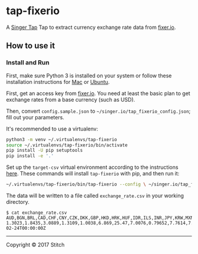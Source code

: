# tap-fixerio

A [Singer Tap] Tap to extract currency exchange rate data from [fixer.io].

## How to use it

### Install and Run

First, make sure Python 3 is installed on your system or follow these
installation instructions for [Mac] or [Ubuntu].

First, get an access key from [fixer.io](http://fixer.io). You need at
least the basic plan to get exchange rates from a base currency (such as
USD).

Then, convert `config.sample.json` to
`~/singer.io/tap_fixerio_config.json`; fill out your parameters.

It's recommended to use a virtualenv:

```bash
python3 -m venv ~/.virtualenvs/tap-fixerio
source ~/.virtualenvs/tap-fixerio/bin/activate
pip install -U pip setuptools
pip install -e '.'
```

Set up the `target-csv` virtual environment according to the instructions
[here](https://github.com/singer-io/target-csv/blob/master/README.md).
These commands will install `tap-fixerio`  with pip, and then run it:

```bash
~/.virtualenvs/tap-fixerio/bin/tap-fixerio --config \ ~/singer.io/tap_fixerio_config.json
```

The data will be written to a file called `exchange_rate.csv` in your
working directory.

```
$ cat exchange_rate.csv
AUD,BGN,BRL,CAD,CHF,CNY,CZK,DKK,GBP,HKD,HRK,HUF,IDR,ILS,INR,JPY,KRW,MXN,MYR,NOK,NZD,PHP,PLN,RON,RUB,SEK,SGD,THB,TRY,ZAR,EUR,USD,date
1.3023,1.8435,3.0889,1.3109,1.0038,6.869,25.47,7.0076,0.79652,7.7614,7.0011,290.88,13317.0,3.6988,66.608,112.21,1129.4,19.694,4.4405,8.3292,1.3867,50.198,4.0632,4.2577,58.105,8.9724,1.4037,34.882,3.581,12.915,0.9426,1.0,2017-02-24T00:00:00Z
```

---

Copyright &copy; 2017 Stitch

[Singer Tap]: https://singer.io
[fixer.io]: https://fixer.io
[Mac]: http://docs.python-guide.org/en/latest/starting/install3/osx/
[Ubuntu]: https://www.digitalocean.com/community/tutorials/how-to-install-python-3-and-set-up-a-local-programming-environment-on-ubuntu-16-04
